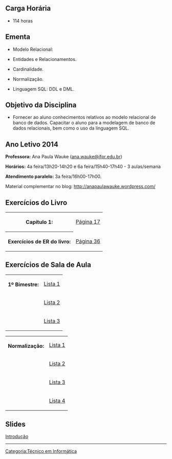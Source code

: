 ## Carga Horária

- 114 horas

## Ementa

- Modelo Relacional:
- Entidades e Relacionamentos.
- Cardinalidade.
- Normalização.
- Linguagem SQL: DDL e DML.

## Objetivo da Disciplina

- Fornecer ao aluno conhecimentos relativos ao modelo relacional de banco de dados. Capacitar o aluno para a modelagem de banco de dados relacionais, bem como o uso da linguagem SQL.

## Ano Letivo 2014

  
**Professora:** Ana Paula Wauke (ana.wauke@ifpr.edu.br)  
**Horários:** 4a feira/13h20-14h20 e 6a feira/15h40-17h40 - 3 aulas/semana  
**Atendimento paralelo:** 3a feira/16h00-17h00.

Material complementar no blog: <http://anapaulawauke.wordpress.com/>

## Exercícios do Livro

<table>

<tr>

<th  valign="top">

Capítulo 1:

</th>

<td>

<a href="Mídia:exercicio_capitulo1.pdf" class="wikilink" title=" Página 17 "> Página 17 </a>

</td>

</tr>

<tr>

<th valign="top">

Exercícios de ER do livro:

</th>

<td>

<a href="Mídia:36.pdf" class="wikilink" title=" Página 36 "> Página 36 </a>

</td>

</table>

## Exercícios de Sala de Aula

<table>

<tr>

<th rowspan="3" valign="top">

1º Bimestre:

</th>

<td>

<a href="Mídia:1.pdf" class="wikilink" title=" Lista 1 "> Lista 1 </a>

</td>

</tr>

<tr>

<td>

<a href="Mídia:BD1_EX1.pdf_‎" class="wikilink" title=" Lista 2 "> Lista 2 </a>

</td>

</tr>

<tr>

<td>

<a href="Mídia:3.pdf" class="wikilink" title=" Lista 3 "> Lista 3 </a>

</td>

</tr>

</table>

<table>

<th rowspan="5" valign="top">

Normalização:

</th>

  

<tr>

<td>

<a href="Mídia:exerc1.pdf" class="wikilink" title=" Lista 1 "> Lista 1 </a>

</td>

</tr>

<tr>

<td>

<a href="Mídia:exe2.pdf_‎" class="wikilink" title=" Lista 2 "> Lista 2 </a>

</td>

</tr>

<tr>

<td>

<a href="Mídia:exe3.pdf" class="wikilink" title=" Lista 3 "> Lista 3 </a>

</td>

</tr>

<tr>

<td>

<a href="Mídia:exe4.pdf" class="wikilink" title=" Lista 4 "> Lista 4 </a>

</td>

</tr>

</table>

## Slides

<a href="Mídia:slide.pdf" class="wikilink" title=" Introdução "> Introdução </a>

------------------------------------------------------------------------

<a href="Categoria:Técnico_em_Informática" class="wikilink" title="Categoria:Técnico em Informática">Categoria:Técnico em Informática</a>
